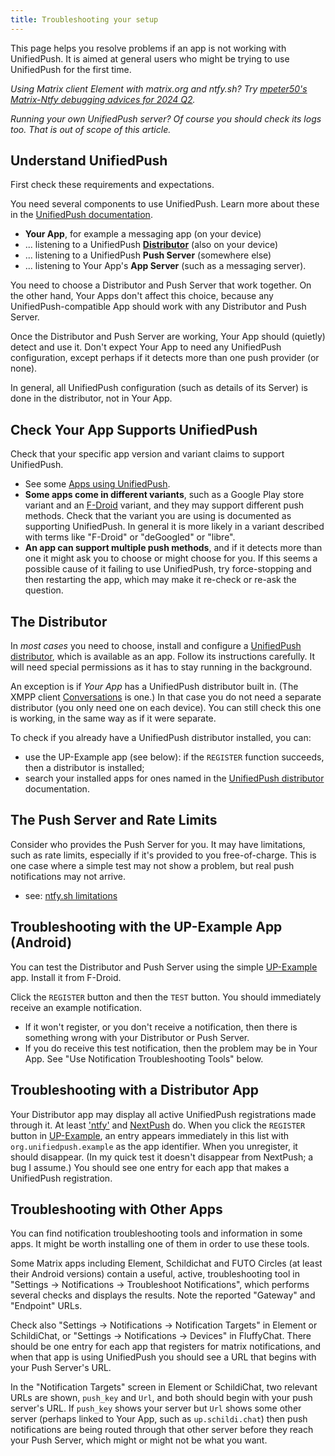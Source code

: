 ```yaml
---
title: Troubleshooting your setup
---
```


This page helps you resolve problems if an app is not working with UnifiedPush. It is aimed at general users who might be trying to use UnifiedPush for the first time.

*Using Matrix client Element with matrix.org and ntfy.sh? Try [mpeter50's Matrix-Ntfy debugging advices for 2024 Q2](https://gist.github.com/mpeter50/9220dac1056c9a66c313d049838c1ab2).*

*Running your own UnifiedPush server? Of course you should check its logs too. That is out of scope of this article.*

## Understand UnifiedPush

First check these requirements and expectations.

You need several components to use UnifiedPush. Learn more about these in the [UnifiedPush documentation](/).

- **Your App**, for example a messaging app (on your device)
- ... listening to a UnifiedPush [**Distributor**](/users/distributors/) (also on your device)
- ... listening to a UnifiedPush **Push Server** (somewhere else)
- ... listening to Your App's **App Server** (such as a messaging server).

You need to choose a Distributor and Push Server that work together. On the other hand, Your Apps don't affect this choice, because any UnifiedPush-compatible App should work with any Distributor and Push Server.

Once the Distributor and Push Server are working, Your App should (quietly) detect and use it. Don't expect Your App to need any UnifiedPush configuration, except perhaps if it detects more than one push provider (or none).

In general, all UnifiedPush configuration (such as details of its Server) is done in the distributor, not in Your App.

## Check Your App Supports UnifiedPush

Check that your specific app version and variant claims to support UnifiedPush.

- See some [Apps using UnifiedPush](/users/apps/).
- **Some apps come in different variants**, such as a Google Play store variant and an [F-Droid](https://f-droid.org/) variant, and they may support different push methods. Check that the variant you are using is documented as supporting UnifiedPush. In general it is more likely in a variant described with terms like "F-Droid" or "deGoogled" or "libre".
- **An app can support multiple push methods**, and if it detects more than one it might ask you to choose or might choose for you. If this seems a possible cause of it failing to use UnifiedPush, try force-stopping and then restarting the app, which may make it re-check or re-ask the question.

## The Distributor

In *most cases* you need to choose, install and configure a [UnifiedPush distributor](/users/distributors/), which is available as an app. Follow its instructions carefully. It will need special permissions as it has to stay running in the background.

An exception is if *Your App* has a UnifiedPush distributor built in. (The XMPP client [Conversations](/users/distributors/conversations/) is one.) In that case you do not need a separate distributor (you only need one on each device). You  can still check this one is working, in the same way as if it were separate.

To check if you already have a UnifiedPush distributor installed, you can:

- use the UP-Example app (see below): if the `REGISTER` function succeeds, then a distributor is installed;
- search your installed apps for ones named in the [UnifiedPush distributor](/users/distributors/) documentation.

## The Push Server and Rate Limits

Consider who provides the Push Server for you. It may have limitations, such as rate limits, especially if it's provided to you free-of-charge. This is one case where a simple test may not show a problem, but real push notifications may not arrive.

- see: [ntfy.sh limitations](https://docs.ntfy.sh/publish/#limitations)

## Troubleshooting with the UP-Example App (Android)

You can test the Distributor and Push Server using the simple [UP-Example](https://f-droid.org/en/packages/org.unifiedpush.example/) app. Install it from F-Droid.

Click the `REGISTER` button and then the `TEST` button. You should immediately receive an example notification.

- If it won't register, or you don't receive a notification, then there is something wrong with your Distributor or Push Server.
- If you do receive this test notification, then the problem may be in Your App. See "Use Notification Troubleshooting Tools" below.

## Troubleshooting with a Distributor App

Your Distributor app may display all active UnifiedPush registrations made through it. At least ['ntfy'](/users/distributors/ntfy/ "ntfy as a U-P distributor") and [NextPush](/users/distributors/nextpush/) do. When you click the `REGISTER` button in [UP-Example](https://f-droid.org/en/packages/org.unifiedpush.example/), an entry appears immediately in this list with `org.unifiedpush.example` as the app identifier. When you unregister, it should disappear. (In my quick test it doesn't disappear from NextPush; a bug I assume.) You should see one entry for each app that makes a UnifiedPush registration.

## Troubleshooting with Other Apps

You can find notification troubleshooting tools and information in some apps. It might be worth installing one of them in order to use these tools.

Some Matrix apps including Element, Schildichat and FUTO Circles (at least their Android versions) contain a useful, active, troubleshooting tool in "Settings -> Notifications -> Troubleshoot Notifications", which performs several checks and displays the results. Note the reported "Gateway" and "Endpoint" URLs.

Check also "Settings -> Notifications -> Notification Targets" in Element or SchildiChat, or "Settings -> Notifications -> Devices" in FluffyChat. There should be one entry for each app that registers for matrix notifications, and when that app is using UnifiedPush you should see a URL that begins with your Push Server's URL.

In the "Notification Targets" screen in Element or SchildiChat, two relevant URLs are shown, `push_key` and `Url`, and both should begin with your push server's URL. If `push_key` shows your server but `Url` shows some other server (perhaps linked to Your App, such as `up.schildi.chat`) then push notifications are being routed through that other server before they reach your Push Server, which might or might not be what you want.
